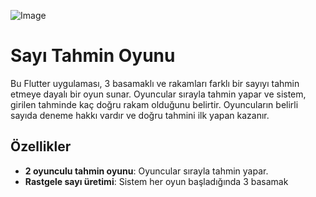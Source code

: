 ![Image](https://github.com/user-attachments/assets/63c5d52e-6f3c-4b34-ac1e-9e89618809f3)



# Sayı Tahmin Oyunu

Bu Flutter uygulaması, 3 basamaklı ve rakamları farklı bir sayıyı tahmin etmeye dayalı bir oyun sunar. 
Oyuncular sırayla tahmin yapar ve sistem, girilen tahminde kaç doğru rakam olduğunu belirtir. Oyuncuların belirli sayıda deneme hakkı vardır ve doğru tahmini ilk yapan kazanır.

## Özellikler
- **2 oyunculu tahmin oyunu**: Oyuncular sırayla tahmin yapar.
- **Rastgele sayı üretimi**: Sistem her oyun başladığında 3 basamak

